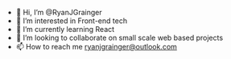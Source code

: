 - 👋 Hi, I’m @RyanJGrainger
- 👀 I’m interested in Front-end tech
- 🌱 I’m currently learning React
- 💞️ I’m looking to collaborate on small scale web based projects
- 📫 How to reach me ryanjgrainger@outlook.com

<!---
RyanJGrainger/RyanJGrainger is a ✨ special ✨ repository because its `README.md` (this file) appears on your GitHub profile.
You can click the Preview link to take a look at your changes.
--->
